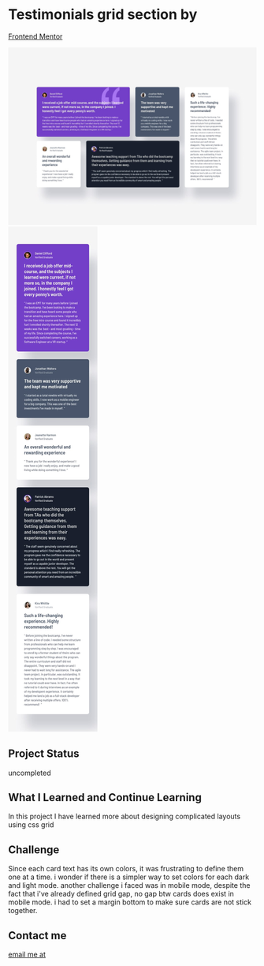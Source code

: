 # Testimonials grid section by 
[Frontend Mentor](https://www.frontendmentor.io/challenges/testimonials-grid-section-Nnw6J7Un7)


![desktop design](./design/desktop-design.jpg)
![mobile design](./design/mobile-design.jpg)



## Project Status 
uncompleted

## What I Learned and Continue Learning
In this project I have learned more about designing complicated layouts using css grid

## Challenge
Since each card text has its own colors, it was frustrating to define them one at a time. i wonder if there is a simpler way to set colors for each dark and light mode.
another challenge i faced was in mobile mode, despite the fact that i've already defined grid gap, no gap btw cards does exist in mobile mode. i had to set a margin bottom to make sure cards are not stick together.


## Contact me
[email me at](ghazalmahmoodi23@gmail.com)
